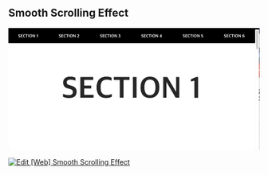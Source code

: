 ## Smooth Scrolling Effect

![Edit [Web] Smooth Scrolling Effect](../../gifs/scrolling/smooth-scrolling-effect.gif)

[![Edit [Web] Smooth Scrolling Effect](https://codesandbox.io/static/img/play-codesandbox.svg)](https://codesandbox.io/s/61wo03wx5k)
